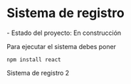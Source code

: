 <h1>Sistema de registro</h1>
- Estado del proyecto: En construcción

Para ejecutar el sistema debes poner

``npm install react``

Sistema de registro 2
